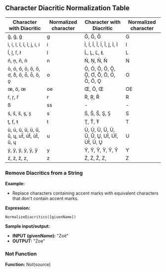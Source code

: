 ## Character Diacritic Normalization Table

| Character with Diacritic | Normalized character | Character with Diacritic | Normalized character |
|--------------------------|----------------------|--------------------------|----------------------|
| ğ, ğ, ğ                  | g                    | Ğ, Ğ, Ğ                  | G                    |
| ì, í, î, ï, ĩ, ĭ, į, i̇, i̇ | i                    | Ì, Í, Î, Ï, Ĩ, Ĭ, Į, İ, İ | I                    |
| ĺ, ļ, ľ, ł              | l                    | Ĺ, Ļ, Ľ, Ł              | L                    |
| ń, ņ, ň, ǹ              | n                    | Ń, Ņ, Ň, Ǹ              | N                    |
| ò, ó, ô, ö, õ, ő, ơ, o̊, ő, ó̌, ò̌, ǒ, ǫ | o                    | Ò, Ó, Ô, Ö, Õ, Ő, Ơ, O̊, Ő, Ó̌, Ò̌, Ǒ, Ǫ | O                    |
| œ, ö, œ                 | oe                   | Œ, Ö, Œ                 | OE                   |
| ŕ, ŗ, ř                 | r                    | Ŕ, Ŗ, Ř                 | R                    |
| ß                       | ss                   |-                       |-                     |
| ś, ŝ, š, ş, s̩           | s                    | Ś, Ŝ, Š, Ş, S̩           | S                    |
| ţ, ť, ŧ                 | t                    | Ţ, Ť, Ŧ                 | T                    |
| ù, ú, û, ü, ũ, ű, ů, ų, ut̄, út̄, ùt̄, ǔ, ų | u                      | Ù, Ú, Û, Ü, Ũ, Ű, Ů, Ų, Ut̄, Út̄, Ùt̄, Ǔ, Ų | U                    |
| ý, ÿ, ŷ, ỳ, ỹ, y̌       | y                    | Ý, Ÿ, Ŷ, Ỳ, Ỹ, Y̌       | Y                    |
| ź, ż, ž, z̧             | z                    | Ź, Ż, Ž, Z̧             | Z                    |

### Remove Diacritics from a String

**Example:**

- Replace characters containing accent marks with equivalent characters that don't contain accent marks.

**Expression:**
```
NormalizeDiacritics([givenName])
```

**Sample input/output:**

- **INPUT (givenName):** "Zoë"
- **OUTPUT:** "Zoe"

### Not Function

**Function:** Not(source)
